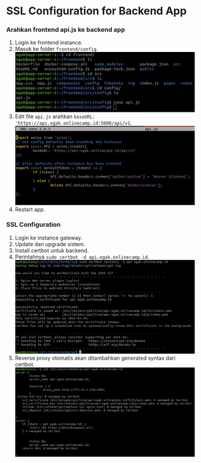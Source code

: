 # SSL Configuration for Backend App

### Arahkan frontend api.js ke backend app ###
1. Login ke frontend instance.
2. Masuk ke folder ``frontend/config``.
![SSL Config](screenshot/gambar0.jpg) <br />
3. Edit file ``api.js`` arahkan ``baseURL: 'https://api.ogak.onlinecamp.id:5000/api/v1``.
![SSL Config](screenshot/gambar1.jpg) <br />
4. Restart app.


### SSL Configuration ###
1. Login ke instance gateway.
2. Update dan upgrade sistem.
3. Install certbot untuk backend.
4. Perintahnya ``sudo certbot -d api.ogak.onlinecamp.id``.
![SSL Config](screenshot/gambar3.jpg) <br />
5. Reverse proxy otomatis akan ditambahkan generated syntax dari certbot.
![SSL Config](screenshot/gambar3a.jpg) <br />
